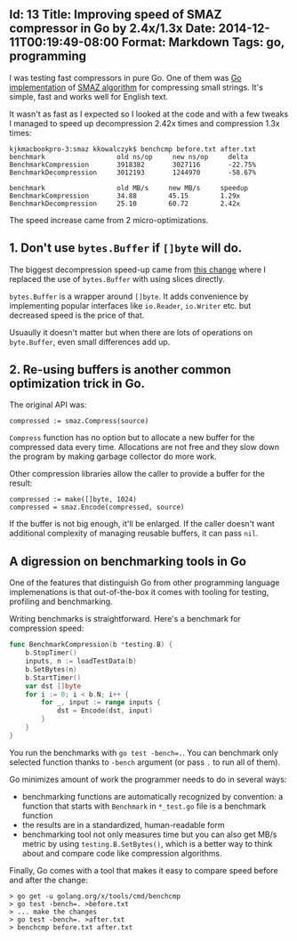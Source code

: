Id: 13
Title: Improving speed of SMAZ compressor in Go by 2.4x/1.3x
Date: 2014-12-11T00:19:49-08:00
Format: Markdown
Tags: go, programming
--------------

I was testing fast compressors in pure Go. One of them was [Go implementation](https://github.com/kjk/smaz)
of [SMAZ algorithm](https://github.com/antirez/smaz) for compressing small
strings. It's simple, fast and works well for English text.

It wasn't as fast as I expected so I looked at the code and with a few tweaks
I managed to speed up decompression 2.42x times and compression 1.3x times:

```
kjkmacbookpro-3:smaz kkowalczyk$ benchcmp before.txt after.txt
benchmark                  old ns/op     new ns/op     delta
BenchmarkCompression       3918382       3027116       -22.75%
BenchmarkDecompression     3012193       1244970       -58.67%

benchmark                  old MB/s     new MB/s     speedup
BenchmarkCompression       34.88        45.15        1.29x
BenchmarkDecompression     25.10        60.72        2.42x
```

The speed increase came from 2 micro-optimizations.

## 1. Don't use `bytes.Buffer` if `[]byte` will do.

The biggest decompression speed-up came from
[this change](https://github.com/kjk/smaz/commit/7adaf22db621f66027e38bd1ee4d36f351025043) where I replaced the use of `bytes.Buffer` with using slices directly.

`bytes.Buffer` is a wrapper around `[]byte`. It adds convenience by
implementing popular interfaces like `io.Reader`, `io.Writer` etc. but
decreased speed is the price of that.

Usuaully it doesn't matter but when there are lots of operations on `byte.Buffer`,
even small differences add up.

## 2. Re-using buffers is another common optimization trick in Go.

The original API was:
```
compressed := smaz.Compress(source)
```

`Compress` function has no option but to allocate a new buffer for the compressed
data every time. Allocations are not free and they slow down the program by
making garbage collector do more work.

Other compression libraries allow the caller to provide a buffer for the result:
```
compressed := make([]byte, 1024)
compressed = smaz.Encode(compressed, source)
```

If the buffer is not big enough, it'll be enlarged. If the caller
doesn't want additional complexity of managing reusable buffers, it can
pass `nil`.

## A digression on benchmarking tools in Go

One of the features that distinguish Go from other programming language
implemenations is that out-of-the-box it comes with tooling for testing,
profiling and benchmarking.

Writing benchmarks is straightforward. Here's a benchmark for compression speed:

```go
func BenchmarkCompression(b *testing.B) {
    b.StopTimer()
    inputs, n := loadTestData(b)
    b.SetBytes(n)
    b.StartTimer()
    var dst []byte
    for i := 0; i < b.N; i++ {
        for _, input := range inputs {
            dst = Encode(dst, input)
        }
    }
}
```

You run the benchmarks with `go test -bench=.`. You can benchmark only selected
function thanks to `-bench` argument (or pass `.` to run all of them).

Go minimizes amount of work the programmer needs to do in several ways:

* benchmarking functions are automatically recognized by convention: a function
that starts with `Benchmark` in `*_test.go` file is a benchmark function
* the results are in a standardized, human-readable form
* benchmarking tool not only measures time but you can also get MB/s metric
by using `testing.B.SetBytes()`, which is a better way to think about and compare
code like compression algorithms.

Finally, Go comes with a tool that makes it easy to compare speed before and
after the change:
```
> go get -u golang.org/x/tools/cmd/benchcmp
> go test -bench=. >before.txt
> ... make the changes
> go test -bench=. >after.txt
> benchcmp before.txt after.txt
```


